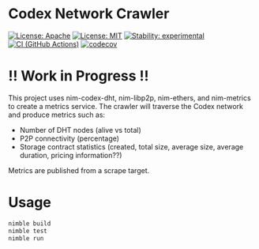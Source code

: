 # Codex Network Crawler

[![License: Apache](https://img.shields.io/badge/License-Apache%202.0-blue.svg)](https://opensource.org/licenses/Apache-2.0)
[![License: MIT](https://img.shields.io/badge/License-MIT-blue.svg)](https://opensource.org/licenses/MIT)
[![Stability: experimental](https://img.shields.io/badge/stability-experimental-orange.svg)](#stability)
[![CI (GitHub Actions)](https://github.com/codex-storage/nim-codex-dht/workflows/CI/badge.svg?branch=master)](https://github.com/codex-storage/nim-codex-dht/actions/workflows/ci.yml?query=workflow%3ACI+branch%3Amaster)
[![codecov](https://codecov.io/gh/codex-storage/nim-codex-dht/branch/master/graph/badge.svg?token=tlmMJgU4l7)](https://codecov.io/gh/codex-storage/nim-codex-dht)

# !! Work in Progress !!

This project uses nim-codex-dht, nim-libp2p, nim-ethers, and nim-metrics to create a metrics service. The crawler will traverse the Codex network and produce metrics such as:
- Number of DHT nodes (alive vs total)
- P2P connectivity (percentage)
- Storage contract statistics (created, total size, average size, average duration, pricing information??)

Metrics are published from a scrape target.

# Usage

```sh
nimble build
nimble test
nimble run
```
